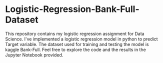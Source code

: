 # Logistic-Regression-Bank-Full-Dataset
This repository contains my logistic regression assignment for Data Science. I've implemented a logistic regression model in python to predict Target variable. The dataset used for training and testing the model is kaggle Bank-Full. Feel free to explore the code and the results in the Jupyter Notebook provided.
